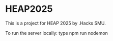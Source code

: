 # HEAP2025
This is a project for HEAP 2025 by .Hacks SMU. 

To run the server locally: type
npm run nodemon